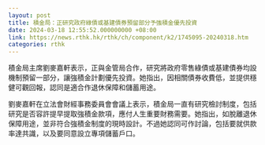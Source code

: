 ```yaml
---
layout: post
title: 積金局：正研究政府綠債或基建債券預留部分予強積金優先投資
date: 2024-03-18 12:55:52.000000000 +08:00
link: https://news.rthk.hk/rthk/ch/component/k2/1745095-20240318.htm
categories: rthk
---
```


積金局主席劉麥嘉軒表示，正與金管局合作，研究將政府零售綠債或基建債券均設機制預留一部分，讓強積金計劃優先投資。她指出，因相關債券收費低，並提供穩健可觀回報，認同是適合作退休保障和儲蓄用途。

劉麥嘉軒在立法會財經事務委員會會議上表示，積金局一直有研究檢討制度，包括研究是否容許提早提取強積金款項，應付人生重要財務需要。她指出，如脫離退休保障用途，並非符合強積金制度的現時設計。不過她認同可作討論，包括要就供款率達共識，以及要同意設立專項儲蓄戶口。
